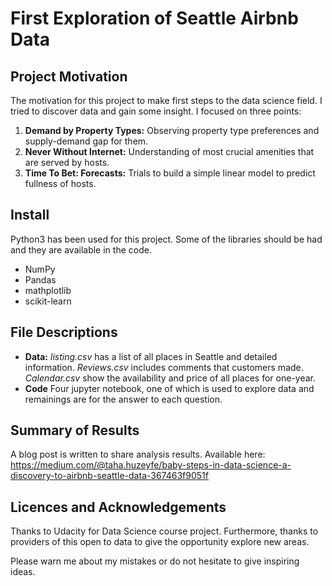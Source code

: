 # First Exploration of Seattle Airbnb Data
## Project Motivation
The motivation for this project to make first steps to the data science field. I tried to discover data and gain some insight. I focused on three points:
1. **Demand by Property Types:** Observing property type preferences and supply-demand gap for them.
1. **Never Without Internet:** Understanding of most crucial amenities that are served by hosts.
1. **Time To Bet: Forecasts:** Trials to build a simple linear model to predict fullness of hosts.
## Install
Python3 has been used for this project. Some of the libraries should be had and they are available in the code.
* NumPy
* Pandas
* mathplotlib
* scikit-learn
## File Descriptions
* **Data:** *listing.csv* has a list of all places in Seattle and detailed information. *Reviews.csv* includes comments that customers made. *Calendar.csv* show the availability and price of all places for one-year.
* **Code** Four jupyter notebook, one of which is used to explore data and remainings are for the answer to each question.
## Summary of Results
A blog post is written to share analysis results. Available here: https://medium.com/@taha.huzeyfe/baby-steps-in-data-science-a-discovery-to-airbnb-seattle-data-367463f9051f
## Licences and Acknowledgements
Thanks to Udacity for Data Science course project. Furthermore, thanks to providers of this open to data to give the opportunity explore new areas.

Please warn me about my mistakes or do not hesitate to give inspiring ideas.
